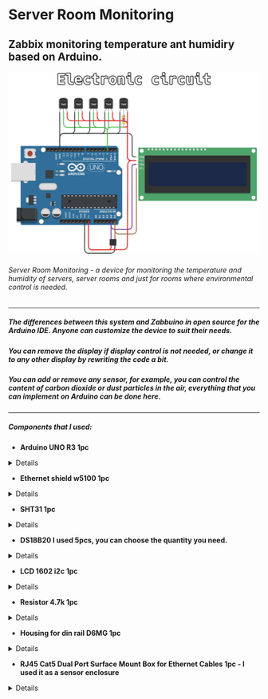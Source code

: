 # Server Room Monitoring
## Zabbix monitoring temperature ant humidiry based on Arduino.
![Shema](https://github.com/disasstor/Server-Room-Monitoring/blob/main/docs/shema.png?raw=true "Shema")
###### Server Room Monitoring - a device for monitoring the temperature and humidity of servers, server rooms and just for rooms where environmental control is needed.


------------

##### The differences between this system and Zabbuino in open source for the Arduino IDE. Anyone can customize the device to suit their needs. 
##### You can remove the display if display control is not needed, or change it to any other display by rewriting the code a bit. 
##### You can add or remove any sensor, for example, you can control the content of carbon dioxide or dust particles in the air, everything that you can implement on Arduino can be done here.

------------


##### Components that I used:
- **Arduino UNO R3 1pc**

<details>

![Arduino UNO R3](https://github.com/disasstor/Server-Room-Monitoring/blob/main/docs/img_arduino.png?raw=true "Arduino UNO R3")

</details>

- **Ethernet shield w5100 1pc**

<details>

![Ethernet shield w5100](https://github.com/disasstor/Server-Room-Monitoring/blob/main/docs/img_w5100.png?raw=true "Ethernet shield w5100")

</details>

- **SHT31 1pc**

<details>

![SHT31](https://github.com/disasstor/Server-Room-Monitoring/blob/main/docs/img_sht31.png?raw=true "SHT31")

</details>

- **DS18B20 I used 5pcs, you can choose the quantity you need.**

<details>

![DS18B20](https://github.com/disasstor/Server-Room-Monitoring/blob/main/docs/img_ds18b20.png?raw=true "DS18B20")

</details>

- **LCD 1602 i2c 1pc**

<details>

![LCD 1602 i2c](https://github.com/disasstor/Server-Room-Monitoring/blob/main/docs/img_1602i2c.png?raw=true "LCD 1602 i2c")

</details>

- **Resistor 4.7k 1pc**

<details>

![Resistor 4.7k](https://github.com/disasstor/Server-Room-Monitoring/blob/main/docs/img_resistor4_7k.png?raw=true "Resistor 4.7k")

</details>

- **Housing for din rail D6MG 1pc**

<details>
  
![D6MG](https://github.com/disasstor/Server-Room-Monitoring/blob/main/docs/img_d6mg.png?raw=true "D6MG")
  
</details>

- **RJ45 Cat5 Dual Port Surface Mount Box for Ethernet Cables 1pc - I used it as a sensor enclosure**

<details>
  
![RJ45 Cat5 Dual Port Surface Mount Box](https://github.com/disasstor/Server-Room-Monitoring/blob/main/docs/img_rj45.png?raw=true "RJ45 Cat5 Dual Port Surface Mount Box")
  
</details>

